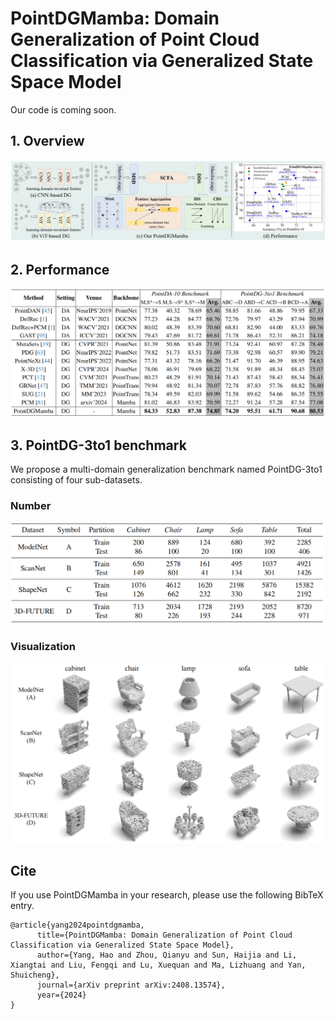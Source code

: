 # PointDGMamba: Domain Generalization of Point Cloud Classification via Generalized State Space Model

Our code is coming soon.

## 1. Overview

![overview](fig/overview.png)

## 2. Performance

![performance](fig/performance.png)

## 3. PointDG-3to1 benchmark

We propose a multi-domain generalization benchmark named PointDG-3to1 consisting of four sub-datasets. 

### Number

![class-number](fig/class-number.png)

### Visualization

![Visualization](fig/Visualization.png)

## Cite

If you use PointDGMamba in your research, please use the following BibTeX entry.

```
@article{yang2024pointdgmamba,
      title={PointDGMamba: Domain Generalization of Point Cloud Classification via Generalized State Space Model}, 
      author={Yang, Hao and Zhou, Qianyu and Sun, Haijia and Li, Xiangtai and Liu, Fengqi and Lu, Xuequan and Ma, Lizhuang and Yan, Shuicheng},
      journal={arXiv preprint arXiv:2408.13574},
      year={2024}
}
```


